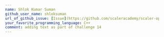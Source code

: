 ```yaml
---
name: Shlok Kumar Suman
github_user_name: shloksuman
url_of_github_issue: [Issue](https://github.com/scaleracademy/scaler-open-source-september-challenge/issues/28)
your_favorite_programming_language: C++
comment: adding text as part of challenge 14
---
```

